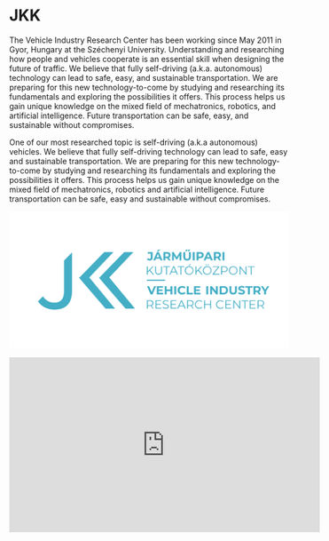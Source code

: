 # JKK

The Vehicle Industry Research Center has been working since May 2011 in Gyor, Hungary at the Széchenyi University. Understanding and researching how people and vehicles cooperate is an essential skill when designing the future of traffic. We believe that fully self-driving (a.k.a. autonomous) technology can lead to safe, easy, and sustainable transportation. We are preparing for this new technology-to-come by studying and researching its fundamentals and exploring the possibilities it offers. This process helps us gain unique knowledge on the mixed field of mechatronics, robotics, and artificial intelligence. Future transportation can be safe, easy, and sustainable without compromises.

One of our most researched topic is self-driving (a.k.a autonomous) vehicles. We believe that fully self-driving technology can lead to safe, easy and sustainable transportation. We are preparing for this new technology-to-come by studying and researching its fundamentals and exploring the possibilities it offers. This process helps us gain unique knowledge on the mixed field of mechatronics, robotics and artificial intelligence. Future transportation can be safe, easy and sustainable without compromises.


![](/img/jkk00.svg)


<iframe width="560" height="315" src="https://www.youtube.com/embed/dlljhM7CWtI?si=4jBqlPoRq89P07O9" title="YouTube video player" frameborder="0" allow="accelerometer; autoplay; clipboard-write; encrypted-media; gyroscope; picture-in-picture; web-share" referrerpolicy="strict-origin-when-cross-origin" allowfullscreen></iframe>